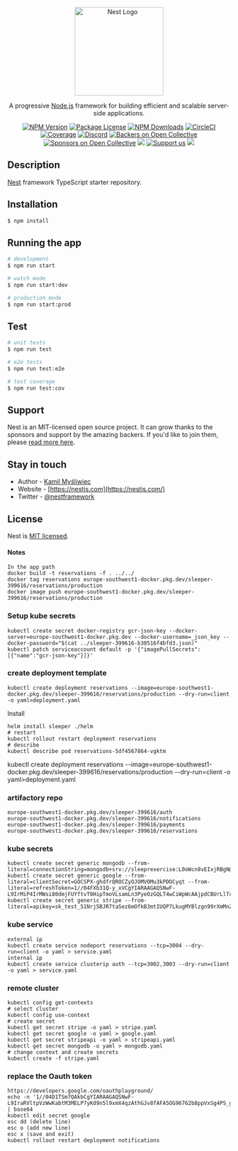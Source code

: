 <p align="center">
  <a href="http://nestjs.com/" target="blank"><img src="https://nestjs.com/img/logo-small.svg" width="200" alt="Nest Logo" /></a>
</p>

[circleci-image]: https://img.shields.io/circleci/build/github/nestjs/nest/master?token=abc123def456
[circleci-url]: https://circleci.com/gh/nestjs/nest

  <p align="center">A progressive <a href="http://nodejs.org" target="_blank">Node.js</a> framework for building efficient and scalable server-side applications.</p>
    <p align="center">
<a href="https://www.npmjs.com/~nestjscore" target="_blank"><img src="https://img.shields.io/npm/v/@nestjs/core.svg" alt="NPM Version" /></a>
<a href="https://www.npmjs.com/~nestjscore" target="_blank"><img src="https://img.shields.io/npm/l/@nestjs/core.svg" alt="Package License" /></a>
<a href="https://www.npmjs.com/~nestjscore" target="_blank"><img src="https://img.shields.io/npm/dm/@nestjs/common.svg" alt="NPM Downloads" /></a>
<a href="https://circleci.com/gh/nestjs/nest" target="_blank"><img src="https://img.shields.io/circleci/build/github/nestjs/nest/master" alt="CircleCI" /></a>
<a href="https://coveralls.io/github/nestjs/nest?branch=master" target="_blank"><img src="https://coveralls.io/repos/github/nestjs/nest/badge.svg?branch=master#9" alt="Coverage" /></a>
<a href="https://discord.gg/G7Qnnhy" target="_blank"><img src="https://img.shields.io/badge/discord-online-brightgreen.svg" alt="Discord"/></a>
<a href="https://opencollective.com/nest#backer" target="_blank"><img src="https://opencollective.com/nest/backers/badge.svg" alt="Backers on Open Collective" /></a>
<a href="https://opencollective.com/nest#sponsor" target="_blank"><img src="https://opencollective.com/nest/sponsors/badge.svg" alt="Sponsors on Open Collective" /></a>
  <a href="https://paypal.me/kamilmysliwiec" target="_blank"><img src="https://img.shields.io/badge/Donate-PayPal-ff3f59.svg"/></a>
    <a href="https://opencollective.com/nest#sponsor"  target="_blank"><img src="https://img.shields.io/badge/Support%20us-Open%20Collective-41B883.svg" alt="Support us"></a>
  <a href="https://twitter.com/nestframework" target="_blank"><img src="https://img.shields.io/twitter/follow/nestframework.svg?style=social&label=Follow"></a>
</p>
  <!--[![Backers on Open Collective](https://opencollective.com/nest/backers/badge.svg)](https://opencollective.com/nest#backer)
  [![Sponsors on Open Collective](https://opencollective.com/nest/sponsors/badge.svg)](https://opencollective.com/nest#sponsor)-->

## Description

[Nest](https://github.com/nestjs/nest) framework TypeScript starter repository.

## Installation

```bash
$ npm install
```

## Running the app

```bash
# development
$ npm run start

# watch mode
$ npm run start:dev

# production mode
$ npm run start:prod
```

## Test

```bash
# unit tests
$ npm run test

# e2e tests
$ npm run test:e2e

# test coverage
$ npm run test:cov
```

## Support

Nest is an MIT-licensed open source project. It can grow thanks to the sponsors and support by the amazing backers. If you'd like to join them, please [read more here](https://docs.nestjs.com/support).

## Stay in touch

- Author - [Kamil Myśliwiec](https://kamilmysliwiec.com)
- Website - [https://nestjs.com](https://nestjs.com/)
- Twitter - [@nestframework](https://twitter.com/nestframework)

## License

Nest is [MIT licensed](LICENSE).



#### Notes

```
In the app path
docker build -t reservations -f . ../../
docker tag reservations europe-southwest1-docker.pkg.dev/sleeper-399616/reservations/production
docker image push europe-southwest1-docker.pkg.dev/sleeper-399616/reservations/production
```

### Setup kube secrets
```
kubectl create secret docker-registry gcr-json-key --docker-server=europe-southwest1-docker.pkg.dev --docker-username=_json_key --docker-password="$(cat ../sleeper-399616-b30516f4bfd3.json)"
kubectl patch serviceaccount default -p '{"imagePullSecrets": [{"name":"gcr-json-key"}]}'
```
### create deployment template
```
kubectl create deployment reservations --image=europe-southwest1-docker.pkg.dev/sleeper-399616/reservations/production --dry-run=client -o yaml>deployment.yaml
```

Install
```
helm install sleeper ./helm
# restart
kubectl rollout restart deployment reservations
# describe
kubectl describe pod reservations-5df4567864-vgktm
```
kubectl create deployment reservations --image=europe-southwest1-docker.pkg.dev/sleeper-399616/reservations/production --dry-run=client -o yaml>deployment.yaml

### artifactory repo
```
europe-southwest1-docker.pkg.dev/sleeper-399616/auth
europe-southwest1-docker.pkg.dev/sleeper-399616/notifications
europe-southwest1-docker.pkg.dev/sleeper-399616/payments
europe-southwest1-docker.pkg.dev/sleeper-399616/reservations
```

### kube secrets
```
kubectl create secret generic mongodb --from-literal=connectionString=mongodb+srv://sleeprexercise:L0oWcn8vEIxjRBgN@sleeper.x1idyew.mongodb.net
kubectl create secret generic google --from-literal=clientSecret=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 --from-literal=refreshToken=1//04FXb31Q-y_xVCgYIARAAGAQSNwF-L9IrMiP4IrMWsi80dmjFUYftvT0HipTmoVLsamLn3PyeOzGQLT4wCiWpWcAAjpdCBUrLlTc
kubectl create secret generic stripe --from-literal=apikey=sk_test_51Nrj5BJR7taSez6mOfkB3mtIUQP7LkugMYBlzgn99rXmMnZDGiglzDhSsjULpGBW8RKdPdaspc8waCbjicQ5OPSp00E4OtsVvF 
```
### kube service
```
external ip
kubectl create service nodeport reservations --tcp=3004 --dry-run=client -o yaml > service.yaml
internal ip 
kubectl create service clusterip auth --tcp=3002,3003 --dry-run=client -o yaml > service.yaml
```

### remote cluster
```
kubectl config get-contexts
# select cluster
kubectl config use-context
# create secret
kubectl get secret stripe -o yaml > stripe.yaml
kubectl get secret google -o yaml > google.yaml
kubectl get secret stripeapi -o yaml > stripeapi.yaml
kubectl get secret mongodb -o yaml > mongodb.yaml
# change context and create secrets
kubectl create -f stripe.yaml
```
### replace the Oauth token
```
https://developers.google.com/oauthplayground/
echo -n '1//04D1TSm7QAkbCgYIARAAGAQSNwF-L9IraRVltpVzWwKabtM3MELP7yKd9n5l9xmX4qzAthGJv8fAFA5OG96762b8ppVxSg4PS_g' | base64
kubectl edit secret google
esc dd (delete line)
esc o (add new line)
esc x (save and exit)
kubectl rollout restart deployment notifications
```


```
